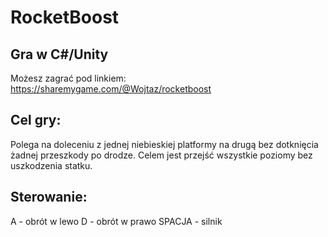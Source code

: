 # RocketBoost
## Gra w C#/Unity
Możesz zagrać pod linkiem: https://sharemygame.com/@Wojtaz/rocketboost

## Cel gry:
Polega na doleceniu z jednej niebieskiej platformy na drugą bez dotknięcia żadnej przeszkody po drodze. 
Celem jest przejść wszystkie poziomy bez uszkodzenia statku.

## Sterowanie:
A - obrót w lewo
D - obrót w prawo
SPACJA - silnik
